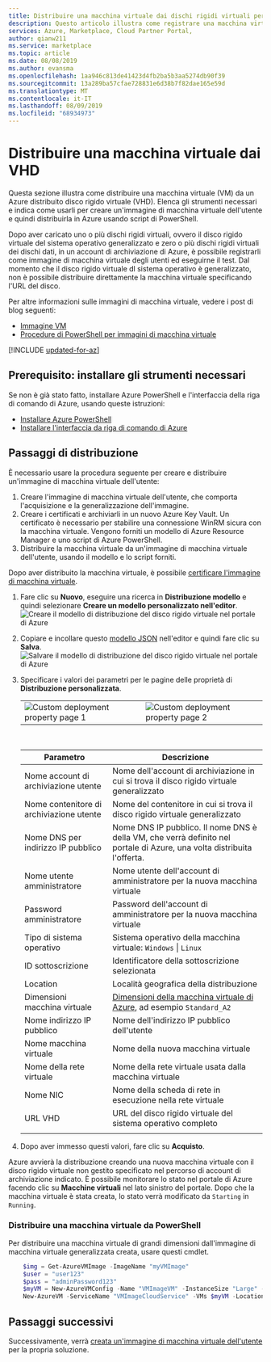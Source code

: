 ```yaml
---
title: Distribuire una macchina virtuale dai dischi rigidi virtuali per Azure Marketplace
description: Questo articolo illustra come registrare una macchina virtuale da un disco rigido virtuale distribuito in Azure.
services: Azure, Marketplace, Cloud Partner Portal,
author: qianw211
ms.service: marketplace
ms.topic: article
ms.date: 08/08/2019
ms.author: evansma
ms.openlocfilehash: 1aa946c813de41423d4fb2ba5b3aa5274db90f39
ms.sourcegitcommit: 13a289ba57cfae728831e6d38b7f82dae165e59d
ms.translationtype: MT
ms.contentlocale: it-IT
ms.lasthandoff: 08/09/2019
ms.locfileid: "68934973"
---
```

# <a name="deploy-a-vm-from-your-vhds"></a>Distribuire una macchina virtuale dai VHD

Questa sezione illustra come distribuire una macchina virtuale (VM) da un Azure distribuito disco rigido virtuale (VHD).  Elenca gli strumenti necessari e indica come usarli per creare un'immagine di macchina virtuale dell'utente e quindi distribuirla in Azure usando script di PowerShell.

Dopo aver caricato uno o più dischi rigidi virtuali, ovvero il disco rigido virtuale del sistema operativo generalizzato e zero o più dischi rigidi virtuali dei dischi dati, in un account di archiviazione di Azure, è possibile registrarli come immagine di macchina virtuale degli utenti ed eseguirne il test. Dal momento che il disco rigido virtuale dl sistema operativo è generalizzato, non è possibile distribuire direttamente la macchina virtuale specificando l'URL del disco.

Per altre informazioni sulle immagini di macchina virtuale, vedere i post di blog seguenti:

- [Immagine VM](https://azure.microsoft.com/blog/vm-image-blog-post/)
- [Procedure di PowerShell per immagini di macchina virtuale](https://azure.microsoft.com/blog/vm-image-powershell-how-to-blog-post/)

[!INCLUDE [updated-for-az](../../../../includes/updated-for-az.md)]

## <a name="prerequisite-install-the-necessary-tools"></a>Prerequisito: installare gli strumenti necessari

Se non è già stato fatto, installare Azure PowerShell e l'interfaccia della riga di comando di Azure, usando queste istruzioni:

- [Installare Azure PowerShell](https://docs.microsoft.com/powershell/azure/install-Az-ps)
- [Installare l'interfaccia da riga di comando di Azure](https://docs.microsoft.com/cli/azure/install-azure-cli)


## <a name="deployment-steps"></a>Passaggi di distribuzione

È necessario usare la procedura seguente per creare e distribuire un'immagine di macchina virtuale dell'utente:

1. Creare l'immagine di macchina virtuale dell'utente, che comporta l'acquisizione e la generalizzazione dell'immagine. 
2. Creare i certificati e archiviarli in un nuovo Azure Key Vault. Un certificato è necessario per stabilire una connessione WinRM sicura con la macchina virtuale.  Vengono forniti un modello di Azure Resource Manager e uno script di Azure PowerShell. 
3. Distribuire la macchina virtuale da un'immagine di macchina virtuale dell'utente, usando il modello e lo script forniti.

Dopo aver distribuito la macchina virtuale, è possibile [certificare l'immagine di macchina virtuale](./cpp-certify-vm.md).

1. Fare clic su **Nuovo**, eseguire una ricerca in **Distribuzione modello** e quindi selezionare **Creare un modello personalizzato nell'editor**.  <br/>
   ![Creare il modello di distribuzione del disco rigido virtuale nel portale di Azure](./media/publishvm_021.png)

1. Copiare e incollare questo [modello JSON](./cpp-deploy-json-template.md) nell'editor e quindi fare clic su **Salva**. <br/>
   ![Salvare il modello di distribuzione del disco rigido virtuale nel portale di Azure](./media/publishvm_022.png)

1. Specificare i valori dei parametri per le pagine delle proprietà di **Distribuzione personalizzata**.

   <table> <tr> <td valign="top"> <img src="./media/publishvm_023.png" alt="Custom deployment property page 1"> </td> <td valign="top"> <img src="./media/publishvm_024.png" alt="Custom deployment property page 2"> </td> </tr> </table> <br/> 

   |  **Parametro**              |   **Descrizione**                                                            |
   |  -------------              |   ---------------                                                            |
   | Nome account di archiviazione utente   | Nome dell'account di archiviazione in cui si trova il disco rigido virtuale generalizzato                    |
   | Nome contenitore di archiviazione utente | Nome del contenitore in cui si trova il disco rigido virtuale generalizzato                          |
   | Nome DNS per indirizzo IP pubblico      | Nome DNS IP pubblico. Il nome DNS è della VM, che verrà definito nel portale di Azure, una volta distribuita l'offerta.  |
   | Nome utente amministratore             | Nome utente dell'account di amministratore per la nuova macchina virtuale                                  |
   | Password amministratore              | Password dell'account di amministratore per la nuova macchina virtuale                                  |
   | Tipo di sistema operativo                     | Sistema operativo della macchina virtuale: `Windows` \| `Linux`                                    |
   | ID sottoscrizione             | Identificatore della sottoscrizione selezionata                                      |
   | Location                    | Località geografica della distribuzione                                        |
   | Dimensioni macchina virtuale                     | [Dimensioni della macchina virtuale di Azure](https://docs.microsoft.com/azure/virtual-machines/windows/sizes), ad esempio `Standard_A2` |
   | Nome indirizzo IP pubblico      | Nome dell'indirizzo IP pubblico dell'utente                                               |
   | Nome macchina virtuale                     | Nome della nuova macchina virtuale                                                           |
   | Nome della rete virtuale        | Nome della rete virtuale usata dalla macchina virtuale                                   |
   | Nome NIC                    | Nome della scheda di rete in esecuzione nella rete virtuale               |
   | URL VHD                     | URL del disco rigido virtuale del sistema operativo completo                                                     |
   |  |  |
            
1. Dopo aver immesso questi valori, fare clic su **Acquisto**. 

Azure avvierà la distribuzione creando una nuova macchina virtuale con il disco rigido virtuale non gestito specificato nel percorso di account di archiviazione indicato.  È possibile monitorare lo stato nel portale di Azure facendo clic su **Macchine virtuali** nel lato sinistro del portale.  Dopo che la macchina virtuale è stata creata, lo stato verrà modificato da `Starting` in `Running`. 


### <a name="deploy-a-vm-from-powershell"></a>Distribuire una macchina virtuale da PowerShell

Per distribuire una macchina virtuale di grandi dimensioni dall'immagine di macchina virtuale generalizzata creata, usare questi cmdlet.

``` powershell
    $img = Get-AzureVMImage -ImageName "myVMImage"
    $user = "user123"
    $pass = "adminPassword123"
    $myVM = New-AzureVMConfig -Name "VMImageVM" -InstanceSize "Large" -ImageName $img.ImageName | Add-AzureProvisioningConfig -Windows -AdminUsername $user -Password $pass
    New-AzureVM -ServiceName "VMImageCloudService" -VMs $myVM -Location "West US" -WaitForBoot
```


## <a name="next-steps"></a>Passaggi successivi

Successivamente, verrà [creata un'immagine di macchina virtuale dell'utente](cpp-create-user-image.md) per la propria soluzione.

